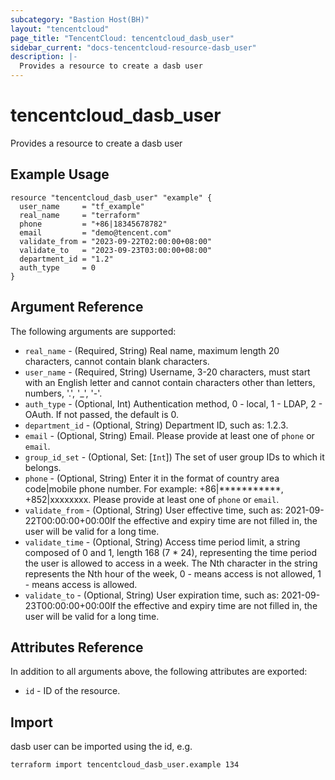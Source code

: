 ```yaml
---
subcategory: "Bastion Host(BH)"
layout: "tencentcloud"
page_title: "TencentCloud: tencentcloud_dasb_user"
sidebar_current: "docs-tencentcloud-resource-dasb_user"
description: |-
  Provides a resource to create a dasb user
---
```


# tencentcloud_dasb_user

Provides a resource to create a dasb user

## Example Usage

```hcl
resource "tencentcloud_dasb_user" "example" {
  user_name     = "tf_example"
  real_name     = "terraform"
  phone         = "+86|18345678782"
  email         = "demo@tencent.com"
  validate_from = "2023-09-22T02:00:00+08:00"
  validate_to   = "2023-09-23T03:00:00+08:00"
  department_id = "1.2"
  auth_type     = 0
}
```

## Argument Reference

The following arguments are supported:

* `real_name` - (Required, String) Real name, maximum length 20 characters, cannot contain blank characters.
* `user_name` - (Required, String) Username, 3-20 characters, must start with an English letter and cannot contain characters other than letters, numbers, '.', '_', '-'.
* `auth_type` - (Optional, Int) Authentication method, 0 - local, 1 - LDAP, 2 - OAuth. If not passed, the default is 0.
* `department_id` - (Optional, String) Department ID, such as: 1.2.3.
* `email` - (Optional, String) Email. Please provide at least one of `phone` or `email`.
* `group_id_set` - (Optional, Set: [`Int`]) The set of user group IDs to which it belongs.
* `phone` - (Optional, String) Enter it in the format of country area code|mobile phone number. For example: +86|***********, +852|xxxxxxxx. Please provide at least one of `phone` or `email`.
* `validate_from` - (Optional, String) User effective time, such as: 2021-09-22T00:00:00+00:00If the effective and expiry time are not filled in, the user will be valid for a long time.
* `validate_time` - (Optional, String) Access time period limit, a string composed of 0 and 1, length 168 (7 * 24), representing the time period the user is allowed to access in a week. The Nth character in the string represents the Nth hour of the week, 0 - means access is not allowed, 1 - means access is allowed.
* `validate_to` - (Optional, String) User expiration time, such as: 2021-09-23T00:00:00+00:00If the effective and expiry time are not filled in, the user will be valid for a long time.

## Attributes Reference

In addition to all arguments above, the following attributes are exported:

* `id` - ID of the resource.



## Import

dasb user can be imported using the id, e.g.

```
terraform import tencentcloud_dasb_user.example 134
```

